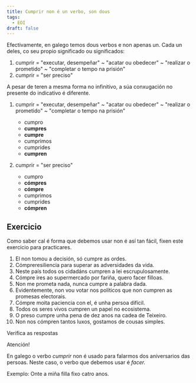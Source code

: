 ```yaml
---
title: Cumprir non é un verbo, son dous
tags:
  - EOI
draft: false
---
```

Efectivamente, en galego temos dous verbos e non apenas un. Cada un deles, co seu propio significado ou significados: 

1. cumprir = "executar, desempeñar" \~ "acatar ou obedecer" \~ "realizar o prometido" ~ "completar o tempo na prisión"
2. cumprir = "ser preciso" 

A pesar de teren a mesma forma no infinitivo, a súa conxugación no presente do indicativo é diferente.

1. cumprir = "executar, desempeñar" \~ "acatar ou obedecer" \~ "realizar o prometido" ~ "completar o tempo na prisión"

   * cumpro
   * **cumpres**
   * **cumpre**
   * cumprimos
   * cumprides
   * **cumpren**

2. cumprir = "ser preciso"

   * cumpro
   * **cómpres**
   * **cómpre**
   * cumprimos
   * cumprides
   * **cómpren**

## Exercicio

Como saber cal é forma que debemos usar non é así tan fácil, fixen este exercicio para practicares.

1. El non tomou a decisión, só <e-answer>cumpre</e-answer> as ordes.
2. <e-answer>Cómpre</e-answer>resiliencia para superar as adversidades da vida.
3. Neste país todos os cidadáns <e-answer>cumpren</e-answer> a lei escrupulosamente.
4. <e-answer>Cómpre</e-answer> ires ao supermercado por fariña, quero facer filloas.
5. Non me prometa nada, nunca <e-answer>cumpre</e-answer> a palabra dada.
6. Evidentemente, non vou votar nos políticos que non <e-answer>cumpren</e-answer> as promesas electorais.
7. <e-answer>Cómpre</e-answer> moita paciencia con el, é unha persoa difícil.
8. Todos os seres vivos <e-answer>cumpren</e-answer> un papel no ecosistema.
9. O preso <e-answer>cumpre</e-answer> unha pena de dez anos na cadea de Teixeiro.
10. Non nos <e-answer>cómpren</e-answer> tantos luxos, gostamos de cousas simples.

<e-validate>Verifica as respostas</e-validate>

Atención! 

En galego o verbo *cumprir* non é usado para falarmos dos aniversarios das persoas. Neste caso, o verbo que debemos usar é *facer.*

Exemplo: Onte a miña filla fixo catro anos.